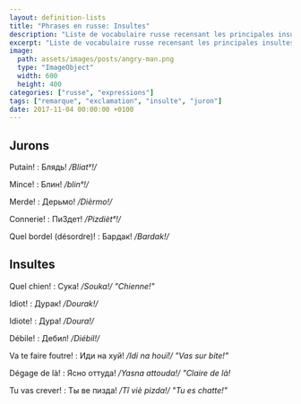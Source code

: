 ```yaml
---
layout: definition-lists
title: "Phrases en russe: Insultes"
description: "Liste de vocabulaire russe recensant les principales insultes."
excerpt: "Liste de vocabulaire russe recensant les principales insultes."
image:
  path: assets/images/posts/angry-man.png
  type: "ImageObject"
  width: 600
  height: 400
categories: ["russe", "expressions"]
tags: ["remarque", "exclamation", "insulte", "juron"]
date: 2017-11-04 00:00:00 +0100
---
```


## Jurons

Putain!
: Блядь!
*/Bliatʸ!/*

Mince!
: Блин!
*/blinᵉ!/*

Merde!
: Дерьмо!
*/Dièrmo!/*

Connerie!
: ПиЗдет!
*/Pizdiètᵉ!/*

Quel bordel (désordre)!
: Бардак!
*/Bardak!/*


## Insultes

Quel chien!
: Сука!
*/Souka!/ "Chienne!"*

Idiot!
: Дурак!
*/Dourak!/*

Idiote!
: Дура!
*/Doura!/*

Débile!
: Дебил!
*/Diébil!/*

Va te faire foutre!
: Иди на хуй!
*/Idi na houï!/ "Vas sur bite!"*

Dégage de là!
: Ясно оттуда!
*/Yasna attouda!/ "Claire de là!*

Tu vas crever!
: Ты ве пизда!
*/Tî viè pizda!/ "Tu es chatte!"*
